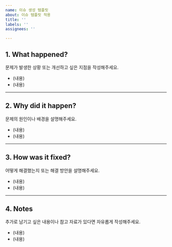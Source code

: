 ```yaml
---
name: 이슈 생성 템플릿
about: 이슈 템플릿 적용
title: ''
labels: ''
assignees: ''

---
```


## 1. What happened?  
문제가 발생한 상황 또는 개선하고 싶은 지점을 작성해주세요.

- (내용)
- (내용)

---

## 2. Why did it happen?  
문제의 원인이나 배경을 설명해주세요.

- (내용)
- (내용)

---

## 3. How was it fixed?  
어떻게 해결했는지 또는 해결 방안을 설명해주세요.

- (내용)
- (내용)

---

## 4. Notes  
추가로 남기고 싶은 내용이나 참고 자료가 있다면 자유롭게 작성해주세요.

- (내용)
- (내용)
